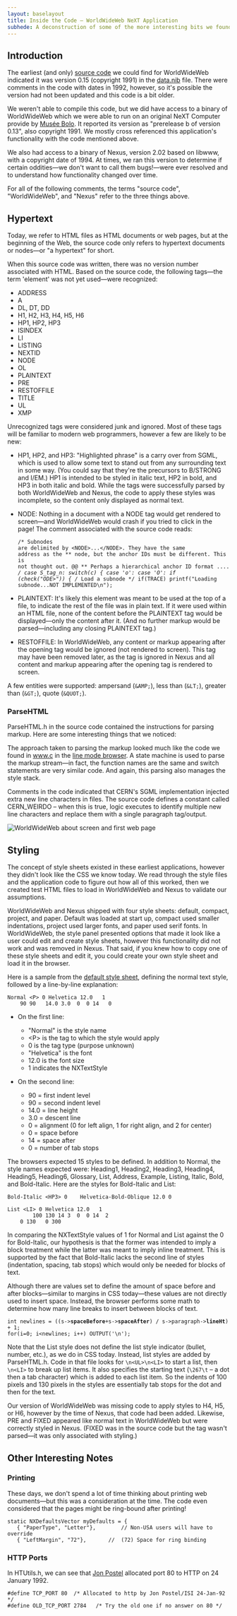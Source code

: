 ```yaml
---
layout: baselayout
title: Inside the Code — WorldWideWeb NeXT Application
subhede: A deconstruction of some of the more interesting bits we found hiding in the WorldWideWeb source code
---
```


<section>

## Introduction

The earliest (and only) <a href="https://github.com/cynthia/WorldWideWeb">source code</a> we could find for WorldWideWeb indicated it was version 0.15 (copyright 1991) in the <a href="https://github.com/cynthia/WorldWideWeb/blob/master/NextStep/Implementation/WorldWideWeb.nib/data.nib">data.nib</a> file. There were comments in the code with dates in 1992, however, so it's possible the version had not been updated and this code is a bit older. 

We weren't able to compile this code, but we did have access to a binary of WorldWideWeb which we were able to run on an original NeXT Computer provide by <a href="https://www.bolo.ch/">Mus&eacute;e Bolo</a>. It reported its version as "prerelease b of version 0.13", also copyright 1991. We mostly cross referenced this application's functionality with the code mentioned above. 

We also had access to a binary of Nexus, version 2.02 based on libwww, with a copyright date of 1994. At times, we ran this version to determine if certain oddities&mdash;we don't want to call them bugs!&mdash;were ever resolved and to understand how functionality changed over time. 

For all of the following comments, the terms "source code", "WorldWideWeb", and "Nexus" refer to the three things above. 

## Hypertext

Today, we refer to HTML files as HTML documents or web pages, but at the beginning of the Web, the source code only refers to hypertext documents or nodes&mdash;or "a hypertext" for short. 

When this source code was written, there was no version number associated with HTML. Based on the source code, the following tags&mdash;the term 'element' was not yet used&mdash;were recognized:

- ADDRESS
- A
- DL, DT, DD
- H1, H2, H3, H4, H5, H6
- HP1, HP2, HP3
- ISINDEX
- LI
- LISTING
- NEXTID
- NODE
- OL
- PLAINTEXT
- PRE
- RESTOFFILE
- TITLE
- UL
- XMP

Unrecognized tags were considered junk and ignored. Most of these tags will be familiar to modern web programmers, however a few are likely to be new:

- HP1, HP2, and HP3: "Highlighted phrase" is a carry over from SGML, which is used to allow some text to stand out from any surrounding text in some way. (You could say that they're the precursors to B/STRONG and I/EM.) HP1 is intended to be styled in italic text, HP2 in bold, and HP3 in both italic and bold. While the tags were successfully parsed by both WorldWideWeb and Nexus, the code to apply these styles was incomplete, so the content only displayed as normal text. 

- NODE: Nothing in a document with a NODE tag would get rendered to screen&mdash;and WorldWideWeb would crash if you tried to click in the page! The comment associated with the source code reads:<pre><code>/* Subnodes are delimited by &lt;NODE&gt;...&lt;/NODE&gt;. They have the same address as the
** node, but the anchor IDs must be different. This is not thought out.	@@
** Perhaps a hierarchical anchor ID format ....
*/
case S_tag_n:
    switch(c) {
    case 'o':
    case 'O':	if (check("ODE&gt;")) {	/* Load a subnode */
		    if(TRACE)  printf("Loading subnode...NOT IMPLEMENTED\n");</code></pre>

- PLAINTEXT: It's likely this element was meant to be used at the top of a file, to indicate the rest of the file was in plain text. If it were used within an HTML file, none of the content before the PLAINTEXT tag would be displayed&mdash;only the content after it. (And no further markup would be parsed&mdash;including any closing PLAINTEXT tag.)

- RESTOFFILE: In WorldWideWeb, any content or markup appearing after the opening tag would be ignored (not rendered to screen). This tag may have been removed later, as the tag is ignored in Nexus and all content and markup appearing after the opening tag is rendered to screen. 

A few entities were supported: ampersand (<code>&amp;AMP;</code>), less than (<code>&amp;LT;</code>), greater than (<code>&amp;GT;</code>), quote (<code>&amp;QUOT;</code>).


### ParseHTML

ParseHTML.h in the source code contained the instructions for parsing markup. Here are some interesting things that we noticed: 

The approach taken to parsing the markup looked much like the code we found in www.c in the <a href="http://line-mode.cern.ch">line mode browser</a>. A state machine is used to parse the markup stream&mdash;in fact, the function names are the same and switch statements are very similar code. And again, this parsing also manages the style stack.

Comments in the code indicated that CERN's SGML implementation injected extra new line characters in files. The source code defines a constant called CERN_WEIRDO – when this is true, logic executes to identify multiple new line characters and replace them with a single paragraph tag/output.

</section>

<section>

![WorldWideWeb about screen and first web page](/images/screenshots/next_screenshot_02.png)

## Styling 

The concept of style sheets existed in these earliest applications, however they didn't look like the CSS we know today. We read through the style files and the application code to figure out how all of this worked, then we created test HTML files to load in WorldWideWeb and Nexus to validate our assumptions. 

WorldWideWeb and Nexus shipped with four style sheets: default, compact, project, and paper. Default was loaded at start up, compact used smaller indentations, project used larger fonts, and paper used serif fonts. In WorldWideWeb, the style panel presented options that made it look like a user could edit and create style sheets, however this functionality did not work and was removed in Nexus. That said, if you knew how to copy one of these style sheets and edit it, you could create your own style sheet and load it in the browser.

Here is a sample from the <a href="https://github.com/cynthia/WorldWideWeb/blob/master/NextStep/Implementation/WorldWideWeb.app/default.style">default style sheet</a>, defining the normal text style, followed by a line-by-line explanation:
<pre><code>Normal &lt;P&gt; 0 Helvetica 12.0   1
	90 90	14.0 3.0  0  0 14	0</code></pre>

- On the first line:
  - "Normal" is the style name
  - &lt;P&gt; is the tag to which the style would apply
  - 0 is the tag type (purpose unknown)
  - "Helvetica" is the font
  - 12.0 is the font size
  - 1 indicates the NXTextStyle

- On the second line:
  - 90 = first indent level
  - 90 = second indent level
  - 14.0 = line height
  - 3.0 = descent line
  - 0 = alignment (0 for left align, 1 for right align, and 2 for center)
  - 0 = space before
  - 14 = space after
  - 0 = number of tab stops

The browsers expected 15 styles to be defined. In addition to Normal, the style names expected were: Heading1, Heading2, Heading3, Heading4, Heading5, Heading6, Glossary, List, Address, Example, Listing, Italic, Bold, and Bold-Italic. Here are the styles for Bold-Italic and List:
<pre><code>Bold-Italic &lt;HP3&gt; 0	Helvetica-Bold-Oblique 12.0	0

List &lt;LI&gt; 0 Helvetica 12.0   1
        100 130	14 3  0  0 14  2
	0 130	0 300</code></pre>

In comparing the NXTextStyle values of 1 for Normal and List against the 0 for Bold-Italic, our hypothesis is that the former was intended to imply a block treatment while the latter was meant to imply inline treatment. This is supported by the fact that Bold-Italic lacks the second line of styles (indentation, spacing, tab stops) which would only be needed for blocks of text. 

Although there are values set to define the amount of space before and after blocks&mdash;similar to margins in CSS today&mdash;these values are not directly used to insert space. Instead, the browser performs some math to determine how many line breaks to insert between blocks of text. 
<pre><code>int newlines = ((s-&gt;<b>spaceBefore</b>+s-&gt;<b>spaceAfter</b>) / s-&gt;paragraph-&gt;<b>lineHt</b>) + 1;
for(i=0; i&lt;newlines; i++) OUTPUT('\n');</code></pre>

Note that the List style does not define the list style indicator (bullet, number, etc.), as we do in CSS today. Instead, list styles are added by ParseHTML.h. Code in that file looks for <code>\n&lt;UL&gt;\n&lt;LI&gt;</code> to start a list, then <code>\n&lt;LI&gt;</code> to break up list items. It also specifies the starting text (<code>\267\t</code> – a dot then a tab character) which is added to each list item. So the indents of 100 pixels and 130 pixels in the styles are essentially tab stops for the dot and then for the text. 

Our version of WorldWideWeb was missing code to apply styles to H4, H5, or H6, however by the time of Nexus, that code had been added. Likewise, PRE and FIXED appeared like normal text in WorldWideWeb but were correctly styled in Nexus. (FIXED was in the source code but the tag wasn't parsed&mdash;it was only associated with styling.)

## Other Interesting Notes

### Printing
These days, we don't spend a lot of time thinking about printing web documents&mdash;but this was a consideration at the time. The code even considered that the pages might be ring-bound after printing!

<pre><code>static NXDefaultsVector myDefaults = {
   { "PaperType", "Letter"},		// Non-USA users will have to override
   { "LeftMargin", "72"},		//  (72) Space for ring binding</code></pre>

### HTTP Ports
In HTUtils.h, we can see that <a href="https://en.wikipedia.org/wiki/Jon_Postel">Jon Postel</a> allocated port 80 to HTTP on 24 January 1992. 

<pre><code>#define TCP_PORT 80	/* Allocated to http by Jon Postel/ISI 24-Jan-92 */
#define OLD_TCP_PORT 2784	/* Try the old one if no answer on 80 */</code></pre>

</section>